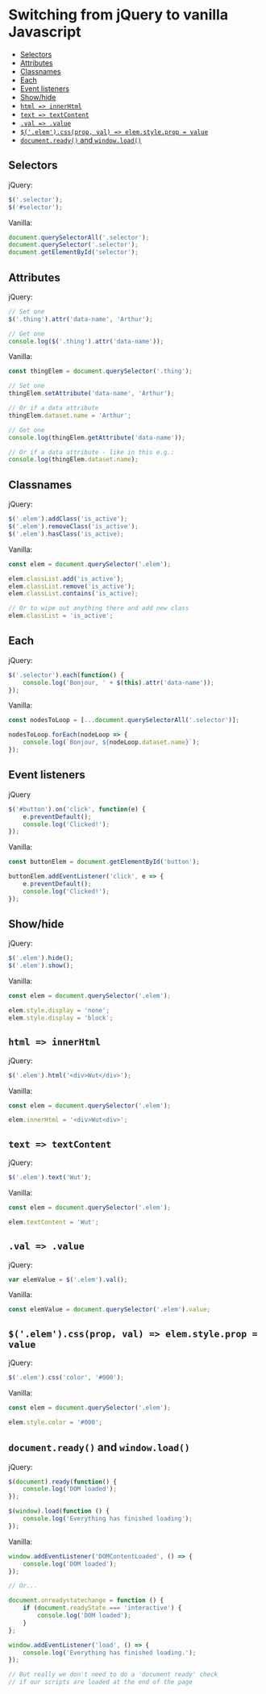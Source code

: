 # Switching from jQuery to vanilla Javascript

<!-- MarkdownTOC autolink="true" -->

- [Selectors](#selectors)
- [Attributes](#attributes)
- [Classnames](#classnames)
- [Each](#each)
- [Event listeners](#event-listeners)
- [Show/hide](#showhide)
- [`html => innerHtml`](#html--innerhtml)
- [`text => textContent`](#text--textcontent)
- [`.val => .value`](#val--value)
- [`$('.elem').css(prop, val) => elem.style.prop = value`](#%24elemcssprop-val--elemstyleprop--value)
- [`document.ready()` and `window.load()`](#documentready-and-windowload)

<!-- /MarkdownTOC -->


<a name="selectors"></a>
## Selectors

jQuery:

```javascript
$('.selector');
$('#selector');
```

Vanilla:

```javascript
document.querySelectorAll('.selector');
document.querySelector('.selector');
document.getElementById('selector');
```

<a name="attributes"></a>
## Attributes
jQuery:

```javascript
// Set one
$('.thing').attr('data-name', 'Arthur');

// Get one
console.log($('.thing').attr('data-name'));
```

Vanilla:

```javascript
const thingElem = document.querySelector('.thing');

// Set one
thingElem.setAttribute('data-name', 'Arthur');

// Or if a data attribute
thingElem.dataset.name = 'Arthur';

// Get one
console.log(thingElem.getAttribute('data-name'));

// Or if a data attribute - like in this e.g.:
console.log(thingElem.dataset.name);
```

<a name="classnames"></a>
## Classnames

jQuery:

```javascript
$('.elem').addClass('is_active');
$('.elem').removeClass('is_active');
$('.elem').hasClass('is_active);
```

Vanilla:

```javascript
const elem = document.querySelector('.elem');

elem.classList.add('is_active');
elem.classList.remove('is_active');
elem.classList.contains('is_active);

// Or to wipe out anything there and add new class
elem.classList = 'is_active';
```

<a name="each"></a>
## Each

jQuery:

```javascript
$('.selector').each(function() {
    console.log('Bonjour, ' + $(this).attr('data-name'));
});
```

Vanilla:

```javascript
const nodesToLoop = [...document.querySelectorAll('.selector')];

nodesToLoop.forEach(nodeLoop => {
    console.log(`Bonjour, ${nodeLoop.dataset.name}`);
});
```

<a name="event-listeners"></a>
## Event listeners

jQuery

```javascript
$('#button').on('click', function(e) {
    e.preventDefault();
    console.log('Clicked!');
});
```

Vanilla:

```javascript
const buttonElem = document.getElementById('button');

buttonElem.addEventListener('click', e => {
    e.preventDefault();
    console.log('Clicked!');
});
```

<a name="show-hide"></a>
## Show/hide

jQuery:

```javascript
$('.elem').hide();
$('.elem').show();
```

Vanilla:

```javascript
const elem = document.querySelector('.elem');

elem.style.display = 'none';
elem.style.display = 'block';
```

<a name="html-innerhtml"></a>
## `html => innerHtml`

jQuery:

```javascript
$('.elem').html('<div>Wut</div>');
```

Vanilla:

```javascript
const elem = document.querySelector('.elem');

elem.innerHtml = '<div>Wut<div>';
```

<a name="text-textcontent"></a>
## `text => textContent`

jQuery:

```javascript
$('.elem').text('Wut');
```

Vanilla:

```javascript
const elem = document.querySelector('.elem');

elem.textContent = 'Wut';
```

<a name="val-value"></a>
## `.val => .value`

jQuery:

```javascript
var elemValue = $('.elem').val();
```

Vanilla:

```javascript
const elemValue = document.querySelector('.elem').value;
```

<a name="prop-val"></a>
## `$('.elem').css(prop, val) => elem.style.prop = value`

jQuery:

```javascript
$('.elem').css('color', '#000');
```

Vanilla:

```javascript
const elem = document.querySelector('.elem');

elem.style.color = '#000';
```

<a name="ready-load"></a>
## `document.ready()` and `window.load()`

jQuery:

```javascript
$(document).ready(function() {
    console.log('DOM loaded');
});

$(window).load(function () {
    console.log('Everything has finished loading');
});
```

Vanilla:

```javascript
window.addEventListener('DOMContentLoaded', () => {
    console.log('DOM loaded');
});

// Or...

document.onreadystatechange = function () {
    if (document.readyState === 'interactive') {
        console.log('DOM loaded');
    }
};

window.addEventListener('load', () => {
    console.log('Everything has finished loading.');
});

// But really we don't need to do a 'document ready' check
// if our scripts are loaded at the end of the page
```
